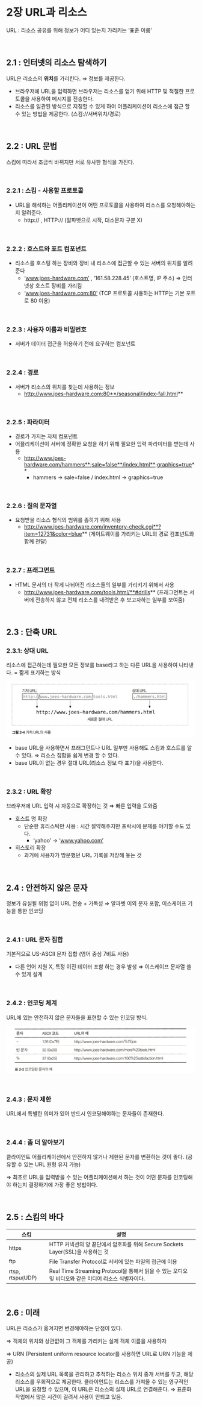 # 2장 URL과 리소스

URL : 리소스 공유를 위해 정보가 어디 있는지 가리키는 ‘표준 이름’

<br>

## 2.1 : 인터넷의 리소스 탐색하기

URL은 리소스의 **위치**를 가리킨다. ⇒ 정보를 제공한다.

- 브라우저에 URL을 입력하면 브라우저는 리소스를 얻기 위해 HTTP 및 적절한 프로토콜을 사용하여 메시지를 전송한다.
- 리소스를 일관된 방식으로 지칭할 수 있게 하여 어플리케이션이 리소스에 접근 할 수 있는 방법을 제공한다. (스킴://서버위치/경로)

<br>

## 2.2 : URL 문법

스킴에 따라서 조금씩 바뀌지만 서로 유사한 형식을 가진다.

<br>

### 2.2.1 : 스킴 - 사용할 프로토콜

- URL을 해석하는 어플리케이션이 어떤 프로토콜을 사용하여 리소스를 요청해야하는지 알려준다.
  - http:// , HTTP:// (알파벳으로 시작, 대소문자 구분 X)

<br>

### 2.2.2 : 호스트와 포트 컴포넌트

- 리소스를 호스팅 하는 장비와 장비 내 리소스에 접근할 수 있는 서버의 위치를 알려준다
  - ‘www.joes-hardware.com’ , ‘161.58.228.45’ (호스트명, IP 주소) ⇒ 인터넷상 호스트 장비를 가리킴
  - ‘www.joes-hardware.com:80’ (TCP 프로토콜 사용하는 HTTP는 기본 포트로 80 이용)

<br>

### 2.2.3 : 사용자 이름과 비밀번호

- 서버가 데이터 접근을 허용하기 전에 요구하는 컴포넌트

<br>

### 2.2.4 : 경로

- 서버가 리소스의 위치를 찾는데 사용하는 정보
  - http://www.joes-hardware.com:80**/seasonal/index-fall.html**

<br>

### 2.2.5 : 파라미터

- 경로가 가지는 자체 컴포넌트
- 어플리케이션이 서버에 정확한 요청을 하기 위해 필요한 입력 파라미터를 받는데 사용
  - http://www.joes-hardware.com/hammers**;sale=false**/index.html**;graphics=true**
    - hammers → sale=false / index.html → graphics=true

<br>

### 2.2.6 : 질의 문자열

- 요청받을 리소스 형식의 범위를 좁히기 위해 사용
  - http://www.joes-hardware.com/inventory-check.cgi**?item=12731&color=blue**
    (게이트웨이를 가리키는 URL의 경로 컴포넌트와 함께 전달)

<br>

### 2.2.7 : 프래그먼트

- HTML 문서의 더 작게 나뉘어진 리소스들의 일부를 가리키기 위해서 사용
  - http://www.joes-hardware.com/tools.html/**#drills**
    (프래그먼트는 서버에 전송하지 않고 전체 리소스를 내려받은 후 보고자하는 일부를 보여줌)

<br>

## 2.3 : 단축 URL

### 2.3.1: 상대 URL

리소스에 접근하는데 필요한 모든 정보를 base라고 하는 다른 URL을 사용하여 나타낸다. = 짧게 표기하는 방식

![Untitled](./img/base-url.png)

- base URL을 사용하면서 프래그먼트나 URL 일부만 사용해도 스킴과 호스트를 알 수 있다.
  ⇒ 리소스 집합을 쉽게 변경 할 수 있다.
- base URL이 없는 경우 절대 URL(리소스 정보 다 표기)을 사용한다.

<br>

### 2.3.2 : URL 확장

브라우저에 URL 입력 시 자동으로 확장하는 것 ⇒ 빠른 입력을 도와줌

- 호스트 명 확장
  - 단순한 휴리스틱만 사용 : 시간 절약해주지만 프락시에 문제를 야기할 수도 있다.
    - ‘yahoo’ → ‘www.yahoo.com’
- 히스토리 확장
  - 과거에 사용자가 방문했던 URL 기록을 저장해 놓는 것

<br>

## 2.4 : 안전하지 않은 문자

정보가 유실될 위험 없이 URL 전송 + 가독성 ⇒ 알파벳 이외 문자 포함, 이스케이프 기능을 통한 인코딩

<br>

### 2.4.1 : URL 문자 집합

기본적으로 US-ASCII 문자 집합 (영어 중심 7비트 사용)

- 다른 언어 지원 X, 특정 이진 데이터 포함 하는 경우 발생 ⇒ 이스케이프 문자열 쓸 수 있게 설계

<br>

### 2.4.2 : 인코딩 체계

URL에 있는 안전하지 않은 문자들을 표현할 수 있는 인코딩 방식.

![Untitled](./img/encoding-character.png)

<br>

### 2.4.3 : 문자 제한

URL에서 특별한 의미가 있어 반드시 인코딩해야하는 문자들이 존재한다.

<br>

### 2.4.4 : 좀 더 알아보기

클라이언트 어플리케이션에서 안전하지 않거나 제한된 문자를 변환하는 것이 좋다. (공유할 수 있는 URL 원형 유지 가능)

⇒ 최초로 URL을 입력받을 수 있는 어플리케이션에서 하는 것이 어떤 문자를 인코딩해야 하는지 결정하기에 가장 좋은 방법이다.

<br>

## 2.5 : 스킴의 바다

| 스킴             | 설명                                                                                                 |
| ---------------- | ---------------------------------------------------------------------------------------------------- |
| https            | HTTP 커넥션의 양 끝단에서 암호화를 위해 Secure Sockets Layer(SSL)을 사용하는 것                      |
| ftp              | File Transfer Protocol로 서버에 있는 파일의 접근에 이용                                              |
| rtsp, rtspu(UDP) | Real Time Streaming Protocol을 통해서 읽을 수 있는 오디오 및 비디오와 같은 미디어 리소스 식별자이다. |

<br>

## 2.6 : 미래

URL은 리소스가 옮겨지면 변경해야하는 단점이 있다.

⇒ 객체의 위치와 상관없이 그 객체를 가리키는 실제 객체 이름을 사용하자

⇒ URN (Persistent uniform resource locator를 사용하면 URL로 URN 기능을 제공)

- 리소스의 실제 URL 목록을 관리하고 추적하는 리소스 위치 중개 서버를 두고, 해당 리소스를 우회적으로 제공한다. 클라이언트는 리소스를 가져올 수 있는 영구적인 URL을 요청할 수 있으며, 이 URL은 리소스의 실제 URL로 연결해준다.
  ⇒ 표준화 작업에서 많은 시간이 걸려서 사용이 안되고 있음.
